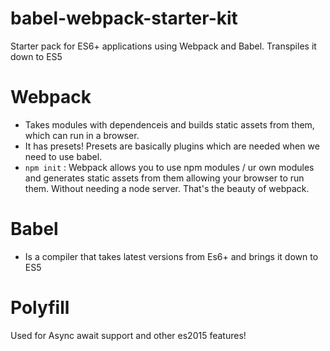 # babel-webpack-starter-kit
Starter pack for ES6+ applications using Webpack and Babel. Transpiles it down to ES5

# Webpack

* Takes modules with dependenceis and builds static assets from them, which can run in a browser.
* It has presets! Presets are basically plugins which are needed when we need to use babel.
* `npm init` : Webpack allows you to use npm modules / ur own modules and generates static assets from them allowing your browser to run them. Without needing a node server. That's the beauty of webpack.
# Babel 

* Is a compiler that takes latest versions from Es6+ and brings it down to ES5
  
# Polyfill

Used for Async await support and other es2015 features!
